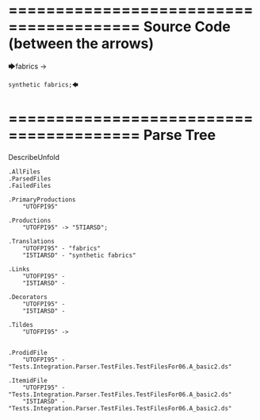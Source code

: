 ========================================
Source Code (between the arrows)
========================================

🡆fabrics -> 
	
	synthetic fabrics;🡄

========================================
Parse Tree
========================================
DescribeUnfold

    .AllFiles
    .ParsedFiles
    .FailedFiles

    .PrimaryProductions
        "UTOFPI95" 

    .Productions
        "UTOFPI95" -> "5TIARSD";

    .Translations
        "UTOFPI95" - "fabrics"
        "I5TIARSD" - "synthetic fabrics"

    .Links
        "UTOFPI95" - 
        "I5TIARSD" - 

    .Decorators
        "UTOFPI95" - 
        "I5TIARSD" - 

    .Tildes
        "UTOFPI95" -> 


    .ProdidFile
        "UTOFPI95" - "Tests.Integration.Parser.TestFiles.TestFilesFor06.A_basic2.ds"

    .ItemidFile
        "UTOFPI95" - "Tests.Integration.Parser.TestFiles.TestFilesFor06.A_basic2.ds"
        "I5TIARSD" - "Tests.Integration.Parser.TestFiles.TestFilesFor06.A_basic2.ds"

